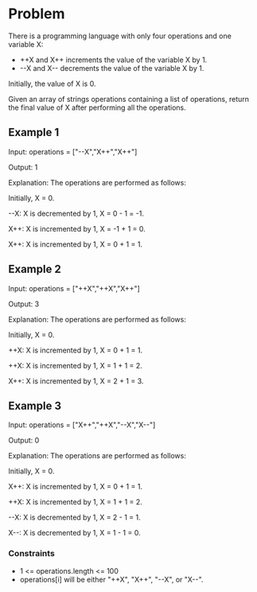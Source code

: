 # Problem

There is a programming language with only four operations and one variable X:

- ++X and X++ increments the value of the variable X by 1.
- --X and X-- decrements the value of the variable X by 1.

Initially, the value of X is 0.

Given an array of strings operations containing a list of operations, return the final value of X after performing all the operations.

## Example 1

Input: operations = ["--X","X++","X++"]

Output: 1

Explanation: The operations are performed as follows:

Initially, X = 0.

--X: X is decremented by 1, X =  0 - 1 = -1.

X++: X is incremented by 1, X = -1 + 1 =  0.

X++: X is incremented by 1, X =  0 + 1 =  1.

## Example 2

Input: operations = ["++X","++X","X++"]

Output: 3

Explanation: The operations are performed as follows:

Initially, X = 0.

++X: X is incremented by 1, X = 0 + 1 = 1.

++X: X is incremented by 1, X = 1 + 1 = 2.

X++: X is incremented by 1, X = 2 + 1 = 3.

## Example 3

Input: operations = ["X++","++X","--X","X--"]

Output: 0

Explanation: The operations are performed as follows:

Initially, X = 0.

X++: X is incremented by 1, X = 0 + 1 = 1.

++X: X is incremented by 1, X = 1 + 1 = 2.

--X: X is decremented by 1, X = 2 - 1 = 1.

X--: X is decremented by 1, X = 1 - 1 = 0.
 
### Constraints

- 1 <= operations.length <= 100
- operations[i] will be either "++X", "X++", "--X", or "X--".
